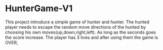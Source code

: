 # HunterGame-V1
This project introduce a simple game of hunter and hunter. The hunted player needs to escape the random move directions of the hunted by choosing his own moves(up,down,right,left). As long as the seconds goes the score increase. The player has 3 lives and after using them the game is OVER,
